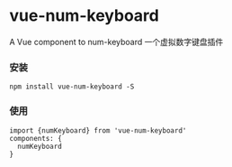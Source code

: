 # vue-num-keyboard

A Vue component to num-keyboard
一个虚拟数字键盘插件
### 安装
```
npm install vue-num-keyboard -S
```
### 使用
```
import {numKeyboard} from 'vue-num-keyboard'
components: {
  numKeyboard
}
```
